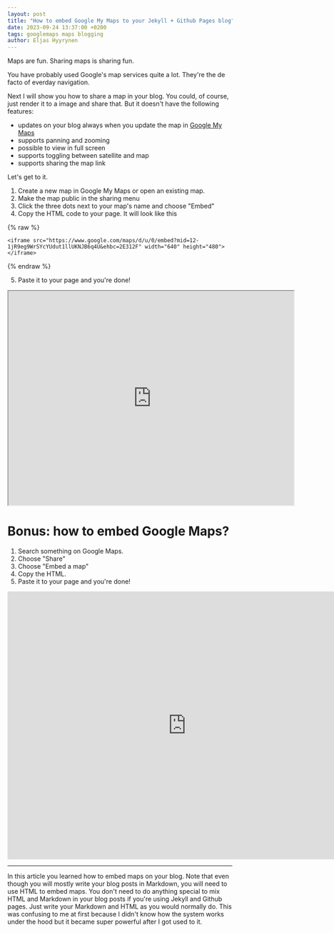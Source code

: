 ```yaml
---
layout: post
title: "How to embed Google My Maps to your Jekyll + Github Pages blog"
date: 2023-09-24 13:37:00 +0200
tags: googlemaps maps blogging
author: Eljas Hyyrynen
---
```


Maps are fun.
Sharing maps is sharing fun.

You have probably used Google's map services quite a lot.
They're the de facto of everday navigation.

Next I will show you how to share a map in your blog.
You could, of course, just render it to a image and share that.
But it doesn't have the following features:
- updates on your blog always when you update the map in [Google My Maps](https://www.google.com/maps/d/)
- supports panning and zooming
- possible to view in full screen
- supports toggling between satellite and map
- supports sharing the map link

Let's get to it.

1. Create a new map in Google My Maps or open an existing map.
2. Make the map public in the sharing menu
3. Click the three dots next to your map's name and choose "Embed"
4. Copy the HTML code to your page. It will look like this


{% raw %}
```
<iframe src="https://www.google.com/maps/d/u/0/embed?mid=12-1jR9eg9WrSYcYUdut1llUKNJB6q4U&ehbc=2E312F" width="640" height="480"></iframe>
```
{% endraw %}

5. Paste it to your page and you're done!

<div id="map1" width="640" height="480">
<iframe id="mymap" src="https://www.google.com/maps/d/u/0/embed?mid=12-1jR9eg9WrSYcYUdut1llUKNJB6q4U&ehbc=2E312F" width="640" height="480"></iframe>
</div>

# Bonus: how to embed Google Maps?

1. Search something on Google Maps.
2. Choose "Share"
3. Choose "Embed a map"
4. Copy the HTML.
5. Paste it to your page and you're done!

<div id="map2" width="640" height="480">
<iframe id="gmap" src="https://www.google.com/maps/embed?pb=!1m18!1m12!1m3!1d3721.6970549469356!2d-11.404745524050453!3d21.124640684477146!2m3!1f0!2f0!3f0!3m2!1i1024!2i768!4f13.1!3m3!1m2!1s0xe811f822dce98ed%3A0x2165fb02a4108c6f!2sEye%20Of%20The%20Sahara!5e0!3m2!1sfi!2sfi!4v1695559095947!5m2!1sfi!2sfi" width="800" height="600" style="border:0;" allowfullscreen="" loading="lazy" referrerpolicy="no-referrer-when-downgrade"></iframe>
</div>

---

In this article you learned how to embed maps on your blog.
Note that even though you will mostly write your blog posts in Markdown, you will need to use HTML to embed maps.
You don't need to do anything special to mix HTML and Markdown in your blog posts if you're using Jekyll and Github pages.
Just write your Markdown and HTML as you would normally do.
This was confusing to me at first because I didn't know how the system works under the hood but it became super powerful after I got used to it.